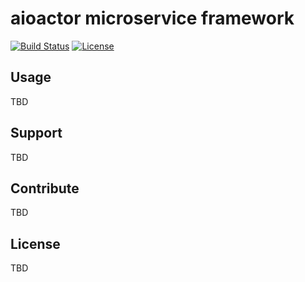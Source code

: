 # aioactor microservice framework

[![Build Status](https://travis-ci.org/iZonex/aioactor.svg?branch=master)](https://travis-ci.org/iZonex/aioactor)
[![License](http://img.shields.io/:license-apache-blue.svg?style=flat-square)](http://www.apache.org/licenses/LICENSE-2.0.html)

## Usage

  TBD

## Support

  TBD

## Contribute

  TBD

## License
  
  TBD

